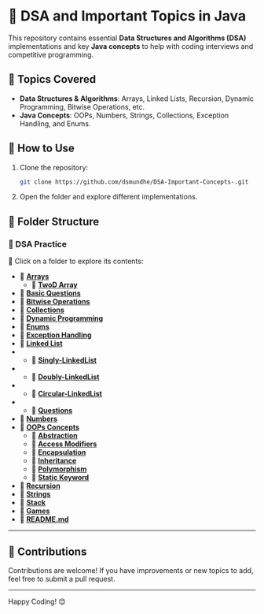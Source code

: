 # 📌 DSA and Important Topics in Java

This repository contains essential **Data Structures and Algorithms (DSA)** implementations and key **Java concepts** to help with coding interviews and competitive programming.

## 📌 Topics Covered
- **Data Structures & Algorithms**: Arrays, Linked Lists, Recursion, Dynamic Programming, Bitwise Operations, etc.
- **Java Concepts**: OOPs, Numbers, Strings, Collections, Exception Handling, and Enums.

## 🚀 How to Use
1. Clone the repository:
   ```sh
   git clone https://github.com/dsmundhe/DSA-Important-Concepts-.git
   ```
2. Open the folder and explore different implementations.

## 📂 Folder Structure

### 📂 DSA Practice
📌 Click on a folder to explore its contents:

- 📁 **[Arrays](arrays/)**
    - 🔹 **[TwoD Array](arrays/two_d)**
- 📁 **[Basic Questions](basic_questions)**
- 📁 **[Bitwise Operations](bitwiseOpp)**
- 📁 **[Collections](Collection)**
- 📁 **[Dynamic Programming](Dynamic_Programming/)**
- 📁 **[Enums](Enums)**
- 📁 **[Exception Handling](Exceptions)**
- 📁 **[Linked List](linkedlist)**
-   - 🔹 **[Singly-LinkedList](linkedlist/Singly_LinkedList)**
-   - 🔹 **[Doubly-LinkedList](linkedlist/Doubly_LinkedList)**
-   - 🔹 **[Circular-LinkedList](linkedlist/Circular_LinkedList)**
-   - 🔹 **[Questions](linkedlist/Questions)**
- 📁 **[Numbers](numbers)**
- 📁 **[OOPs Concepts](oops)**
   - 🔹 **[Abstraction](oops/abstraction)**
   - 🔹 **[Access Modifiers](oops/access)**
   - 🔹 **[Encapsulation](OOPs_Concepts/Encapsulation/)**
   - 🔹 **[Inheritance](oops/inheritance)**
   - 🔹 **[Polymorphism](oops/polymorphism)**
   - 🔹 **[Static Keyword](oops)**
- 📁 **[Recursion](Recursion)**
- 📁 **[Strings](strings)**
- 📁 **[Stack](Stack)**
- 📁 **[Games](Games)**
- 📄 **[README.md](README.md)**

---

## 📢 Contributions
Contributions are welcome! If you have improvements or new topics to add, feel free to submit a pull request.

---

Happy Coding! 😊
